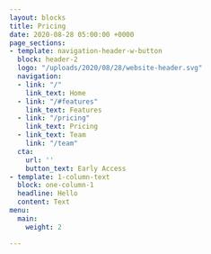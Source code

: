 ```yaml
---
layout: blocks
title: Pricing
date: 2020-08-28 05:00:00 +0000
page_sections:
- template: navigation-header-w-button
  block: header-2
  logo: "/uploads/2020/08/28/website-header.svg"
  navigation:
  - link: "/"
    link_text: Home
  - link: "/#features"
    link_text: Features
  - link: "/pricing"
    link_text: Pricing
  - link_text: Team
    link: "/team"
  cta:
    url: ''
    button_text: Early Access
- template: 1-column-text
  block: one-column-1
  headline: Hello
  content: Text
menu:
  main:
    weight: 2

---
```

